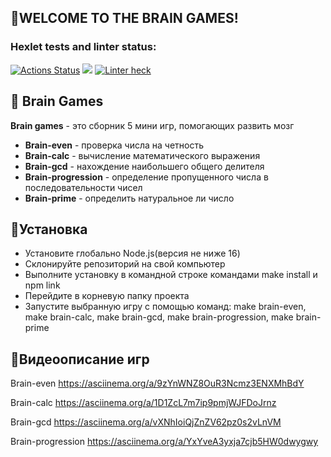 ## **👋WELCOME TO THE BRAIN GAMES!**

### Hexlet tests and linter status:
[![Actions Status](https://github.com/MaksZaychikov/frontend-project-lvl1/workflows/hexlet-check/badge.svg)](https://github.com/MaksZaychikov/frontend-project-lvl1/actions)
<a href="https://codeclimate.com/github/codeclimate/codeclimate/maintainability"><img src="https://api.codeclimate.com/v1/badges/a99a88d28ad37a79dbf6/maintainability" /></a>
[![Linter heck](https://github.com/MaksZaychikov/frontend-project-lvl1/actions/workflows/eslint-check.yml/badge.svg)](https://github.com/MaksZaychikov/frontend-project-lvl1/actions/workflows/eslint-check.yml)

## 🧠 Brain Games

 **Brain games** - это сборник 5 мини игр, помогающих развить мозг
 
 - **Brain-even** - проверка числа на четность
 - **Brain-calc** - вычисление математического выражения
 - **Brain-gcd** - нахождение наибольшего общего делителя
 - **Brain-progression** - определение пропущенного числа в последовательности чисел
 - **Brain-prime** - определить натуральное ли число
 
 ## **🔧Установка**
 - Установите глобально Node.js(версия не ниже 16)
 - Склонируйте репозиторий на свой компьютер
 - Выполните установку в командной строке командами make install и npm link
 - Перейдите в корневую папку проекта
 - Запустите выбранную игру с помощью команд:
 make brain-even, make brain-calc, make brain-gcd, make brain-progression, make brain-prime
 
## **📼Видеоописание игр**

 Brain-even
https://asciinema.org/a/9zYnWNZ8OuR3Ncmz3ENXMhBdY

 Brain-calc
https://asciinema.org/a/1D1ZcL7m7ip9pmjWJFDoJrnz

 Brain-gcd
https://asciinema.org/a/vXNhIoiQjZnZV62pz0s2vLnVM
 
Brain-progression
https://asciinema.org/a/YxYveA3yxja7cjb5HW0dwygwy


